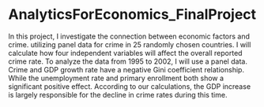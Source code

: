 # AnalyticsForEconomics_FinalProject

In this project, I investigate the connection between economic factors and crime. utilizing panel data for crime in 25 randomly chosen countries. I will calculate how four independent variables will affect the overall reported crime rate. To analyze the data from 1995 to 2002, I will use a panel data. Crime and GDP growth rate have a negative Gini coefficient relationship. While the unemployment rate and primary enrollment both show a significant positive effect. According to our calculations, the GDP increase is largely responsible for the decline in crime rates during this time.
